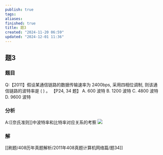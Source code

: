 ```yaml
---
publish: true
tags: 
aliases: 
finished: true
title: 题3
created: "2024-11-20 06:59"
updated: "2024-12-01 11:36"
---
```

## 题3
### 题目
Q:【2011】假设某通信链路的数据传输速率为 2400bps, 采用四相位调制, 则该通信链路的波特率是 ( ) 。 【P24, 34 题】
A. 600 波特 
B. 1200 波特 
C. 4800 波特 
D. 9600 波特
### 分析
A:[[奈氏准则]]中波特率和比特率对应关系的考察
![](https://img.hwenyi.live/202412011935032.webp)
### 解
[[刷题/408历年真题解析/2011年408真题计算机网络篇/题34]]